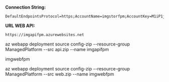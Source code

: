 **Connection String:**

```
DefaultEndpointsProtocol=https;AccountName=imgstorfpm;AccountKey=M1iP1j9LY6WYZOZWrjSfk93kexOEIyrsedp7LAAGehXDqYIX25kQUy0M52oaoZS6OZim48OKPjzTrH5pGIej/Q==;EndpointSuffix=core.windows.net
```

**URL WEB API:**

```
https://imgapifpm.azurewebsites.net
```



 az webapp deployment source config-zip --resource-group ManagedPlatform --src api.zip --name imgapifpm

imgwebfpm

az webapp deployment source config-zip --resource-group ManagedPlatform --src web.zip --name imgwebfpm
